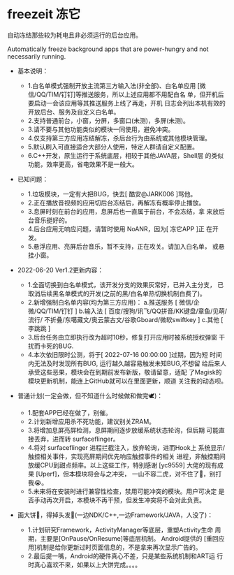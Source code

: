 # freezeit 冻它

自动冻结那些较为耗电且非必须运行的后台应用。 

Automatically freeze background apps that are power-hungry and not necessarily running.


- 基本说明：
  - 1.白名单模式强制开放主流第三方输入法(非全部)、白名单应用
      [微信/QQ/TIM/钉钉]等推送服务，所以上述应用都不用配白名
      单，但开机后要启动一会该应用等其推送服务上线了再走，开机
      日志会列出本机有效的开放后台、服务及自定义白名单。
  - 2.支持普通前台，小窗，分屏，多窗口(未测)，多屏(未测)。
  - 3.请不要与其他功能类似的模块一同使用，避免冲突。
  - 4.仅支持第三方应用冻结解冻，杀后台行为由系统或其他模块管理。
  - 5.默认刷入可直接适合大部分人使用，特定人群请自定义配置。
  - 6.C++开发，原生运行于系统底层，相较于其他JAVA层，Shell层
      的类似功能，效率更高，省电效果不是一般大。

- 已知问题：
  - 1.垃圾模块，一定有大把BUG，快去[ 酷安@JARK006 ]骂他。
  - 2.正在播放音视频的应用切后台冻结后，再解冻有概率停止播放。
  - 3.息屏时刻在前台的应用，息屏后也一直属于前台，不会冻结，拿
      来放后台音乐挺好的。
  - 4.后台应用无响应问题，请暂时使用 NoANR，因为[ 冻它APP ]正
      在开发。
  - 5.悬浮应用、亮屏后台音乐，暂不支持，正在攻关。请加入白名单，
      或悬挂小窗。

- 2022-06-20 Ver1.2更新内容：
  - 1.全面切换到白名单模式，该开发分支的效果灰常好，已并入主分支，
      已取消后续黑名单模式的开发(之前的黑/白名单热切换机制白费了)。
  - 2.新增强制白名单内容(均为第三方应用)：
      a.推送服务 [ 微信/企微/QQ/TIM/钉钉 ]
      b.输入法   [ 百度/搜狗/讯飞/QQ拼音/KK键盘/章鱼/见萌/流行/
        不折叠/东噶藏文/奥云蒙古文/谷歌Gboard/微软swiftkey ]
      c.其他 [ 李跳跳 ]
  - 3.后台任务由立即执行改为超时10秒，修复打开应用时被系统授权弹窗
      干扰而卡死的BUG.
  - 4.本次依旧限时公测，将于[ 2022-07-16 00:00:00 ]过期，因为短
      时间内无法及时发现所有BUG, 运行越久越容易触发未知BUG,不想留
      给后来人承受这些恶果，模块会在到期前发布新版，敬请留意，适配
      了Magisk的模块更新机制，能连上GitHub就可以在里面更新，顺道
      关注我的动态呗。

- 普通计划(一定会做，但不知道什么时候做和做完🕊️)：
  - 1.配套APP已经在做了，别催。
  - 2.计划新增应用杀不死功能，建议别关ZRAM。
  - 3.将增加息屏亮屏检测，息屏期间逐步放缓系统状态轮询，但后期
      可能直接丢弃，进而转 surfaceflinger。
  - 4.将对 surfaceflinger 进程拦截注入，放弃轮询，进而Hook上
      系统显示/触控相关事件，实现亮屏期间优先响应触控事件的相关
      进程，非触控期间放缓CPU到甜点频率。以上这些工作，特别感谢
      [yc9559] 大佬的现有成果 [Uperf]，但本模块将会与之冲突，
      一山不容二虎，对不住了🐷，别打我😭。
  - 5.未来将在安装时进行兼容性检查，禁用可能冲突的模块。用户可决定
      是否手动再次开启，本模块不再干预，但发生冲突将不会对此负责。
      
- 画大饼🤩，得掉头发🥵(一边NDK/C++,一边Framework/JAVA，人没了)：
  - 1.计划研究Framework，ActivityManager等底层，重塑Activity生命
      周期，主要是[OnPause/OnResume]等底层机制。 Android提供的
      [重回应用]机制是给你更新过时页面信息的，不是拿来再次显示广告的。
  - 2.最后提一嘴，Android的硬件真心不差，只是某些系统机制和ART运
      行时真心喜欢不来，如果以上大饼完成。。。。


